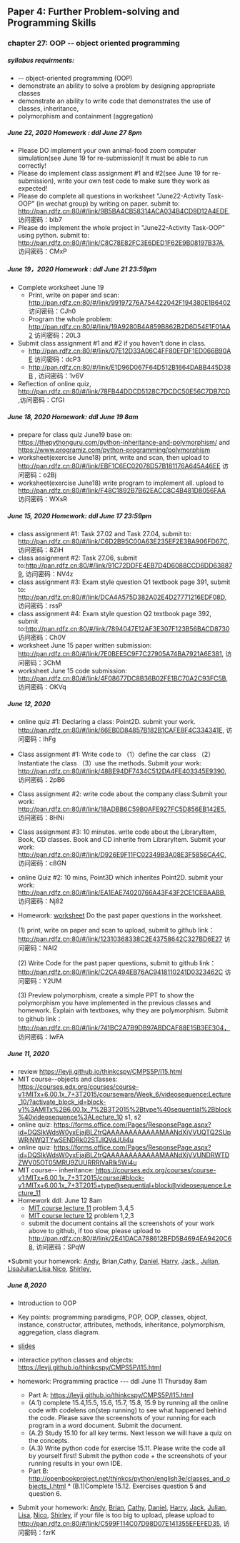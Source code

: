 ## Paper 4: Further Problem-solving and Programming Skills
### chapter 27: OOP -- object oriented programming
##### syllabus requirments: 
* -- object-oriented programming (OOP)
* demonstrate an ability to solve a problem by designing appropriate classes
* demonstrate an ability to write code that demonstrates the use of classes, inheritance,
* polymorphism and containment (aggregation)

##### June 22, 2020 Homework : ddl June 27  8pm
* Please DO implement your own animal-food zoom computer simulation(see June 19 for re-submission)! It must be able to run correctly! 
* Please do implement class assignment #1 and #2(see June 19 for re-submission), write your own test code to make sure they work as expected!
* Please do complete all questions in worksheet "June22-Activity Task-OOP" (in wechat group) by writing on paper. submit to: http://pan.rdfz.cn:80/#/link/9B5BA4CB58314ACA034B4CD9D12A4EDE, 访问密码：blb7
* Please do implement the whole project in "June22-Activity Task-OOP" using python. submit to: http://pan.rdfz.cn:80/#/link/C8C78E82FC3E6DED1F62E9B08197B37A, 访问密码：CMxP

##### June 19，2020 Homework : ddl June 21  23:59pm
* Complete worksheet June 19
  * Print, write on paper and scan: http://pan.rdfz.cn:80/#/link/99197276A754422042F194380E1B6402 访问密码：CJh0 
  * Program the whole problem: http://pan.rdfz.cn:80/#/link/19A9280B4A859B862B2D6D54E1F01AA2 访问密码：20L3 
* Submit class assignment #1 and #2 if you haven’t done in class. 
  * http://pan.rdfz.cn:80/#/link/07E12D33A06C4FF80EFDF1ED066B90AE 访问密码：dcP3
  * http://pan.rdfz.cn:80/#/link/E1D96D067F64D512B1664DABB445D38B , 访问密码：1v6V 
* Reflection of online quiz, http://pan.rdfz.cn:80/#/link/78FB44DDCD5128C7DCDC50E56C7DB7CD ,访问密码：CfGI 

##### June 18, 2020 Homework: ddl June 19 8am
* prepare for class quiz June19 base on: https://thepythonguru.com/python-inheritance-and-polymorphism/ and https://www.programiz.com/python-programming/polymorphism 
* worksheet(exercise June18) print, write and scan, then upload to http://pan.rdfz.cn:80/#/link/EBF1C6EC02078D57B181176A645A46EE
访问密码：o2Bj
* worksheet(exercise June18) write program to implement all. upload to http://pan.rdfz.cn:80/#/link/F48C1892B7B62EACC8C4B481D8056FAA
访问密码：WXsR

##### June 15, 2020 Homework: ddl June 17 23:59pm
* class assignment #1: Task 27.02 and Task 27.04, submit to: http://pan.rdfz.cn:80/#/link/C6D2B95C00A63E235EF2E3BA906FD67C, 访问密码：8ZiH
* class assignment #2: Task 27.06, submit to:http://pan.rdfz.cn:80/#/link/91C72DDFE4EB7D4D6088CCD6DD638879, 访问密码：NV4z
* class assignment #3: Exam style question Q1 textbook page 391, submit to: http://pan.rdfz.cn:80/#/link/DCA4A575D382A02E4D27771216EDF08D, 访问密码：rssP
* class assignment #4: Exam style question Q2 textbook page 392, submit to:http://pan.rdfz.cn:80/#/link/7894047E12AF3E307F123B56BACD8730
访问密码：Ch0V 
* worksheet June 15 paper written submission:  http://pan.rdfz.cn:80/#/link/7E0BEE5C9F7C27905A74BA7921A6E381, 访问密码：3ChM
* worksheet June 15 code submission: http://pan.rdfz.cn:80/#/link/4F08677DC8B36B02FE1BC70A2C93FC5B, 访问密码：OKVq

##### June 12, 2020
* online quiz #1: Declaring a class: Point2D. submit your work. http://pan.rdfz.cn:80/#/link/66EB0D84857B182B1CAFE8F4C334341E, 访问密码：IhFg 
* Class assignment #1: Write code to （1）define the car class （2）Instantiate the class  （3）use the methods. Submit your work: http://pan.rdfz.cn:80/#/link/48BE94DF7434C512DA4FE403345E9390, 访问密码：2pB6
* Class assignment #2: write code about the company class:Submit your work: http://pan.rdfz.cn:80/#/link/18ADBB6C59B0AFE927FC5D856EB142E5, 访问密码：8HNi
* Class assignment #3: 10 minutes. write code about the LibraryItem, Book, CD classes. Book and CD inherite from LibraryItem. Submit your work: http://pan.rdfz.cn:80/#/link/D926E9F11FC02349B3A08E3F5856CA4C, 访问密码：c8GN
* online Quiz #2: 10 mins, Point3D which inherites Point2D. submit your work: http://pan.rdfz.cn:80/#/link/EA1EAE74020766A43F43F2CE1CEBAABB, 访问密码：Nj82

* Homework: [worksheet](https://github.com/wudithu08/icc-AL-CS-2021/blob/master/section%204/files/Worksheet%20OOP%20June%2012.pdf) 
 Do the past paper questions in the worksheet.  
   
    (1) print, write on paper and scan to upload, submit to github link：http://pan.rdfz.cn:80/#/link/12310368338C2E43758642C327BD6E27 访问密码：NAl2
    
    (2) Write Code for the past paper questions, submit to github link： http://pan.rdfz.cn:80/#/link/C2CA494EB76AC9418110241D0323462C 访问密码：Y2UM
    
    (3) Preview polymorphism, create a simple PPT to show the polymorphism you have implemented in the previous classes and homework. Explain with textboxes, why they are polymorphism. Submit to github link： http://pan.rdfz.cn:80/#/link/741BC2A7B9DB97ABDCAF88E15B3EE304， 访问密码：IwFA

##### June 11, 2020
* review https://levjj.github.io/thinkcspy/CMPS5P/l15.html 
* MIT course--objects and classes: https://courses.edx.org/courses/course-v1:MITx+6.00.1x_7+3T2015/courseware/Week_6/videosequence:Lecture_10/?activate_block_id=block-v1%3AMITx%2B6.00.1x_7%2B3T2015%2Btype%40sequential%2Bblock%40videosequence%3ALecture_10  s1, s2
* online quiz: https://forms.office.com/Pages/ResponsePage.aspx?id=DQSIkWdsW0yxEjajBLZtrQAAAAAAAAAAAAMAANdXjVVUQTQ2SUpWRjNWQTYwSENDRk02STJIQVdJUi4u 
* online quiz: https://forms.office.com/Pages/ResponsePage.aspx?id=DQSIkWdsW0yxEjajBLZtrQAAAAAAAAAAAAMAANdXjVVUNDRWTDZWV05OT05MRU9ZUURRRlVaRlk5Wi4u 
* MIT course-- inheritance: https://courses.edx.org/courses/course-v1:MITx+6.00.1x_7+3T2015/course/#block-v1:MITx+6.00.1x_7+3T2015+type@sequential+block@videosequence:Lecture_11 
* Homework ddl: June 12 8am
  * [MIT course lecture 11](https://courses.edx.org/courses/course-v1:MITx+6.00.1x_7+3T2015/courseware/Week_6/videosequence:Lecture_10/?activate_block_id=block-v1%3AMITx%2B6.00.1x_7%2B3T2015%2Btype%40sequential%2Bblock%40videosequence%3ALecture_10) problem 3,4,5
  * [MIT course lecture 12](https://courses.edx.org/courses/course-v1:MITx+6.00.1x_7+3T2015/courseware/Week_6/videosequence:Lecture_11/?child=first) problem 1,2,3
  * submit the document contains all the screenshots of your work above to github, if too slow, please upload to http://pan.rdfz.cn:80/#/link/2E41DACA788612BFD5B4694EA9420C68, 访问密码：SPqW

*Submit your homework: [Andy](https://github.com/Loskiz/AS_CS_Assessment/tree/master/2020-06-11), Brian,Cathy, [Daniel](https://github.com/Yuudachi530/Assignment/tree/master/C8%20programming), [Harry](https://github.com/haoyuF996/20200611-OOP-Hw), [Jack,](https://github.com/jyd1222/Jack-s-homework/tree/OOP), [Julian](https://github.com/GodspeedyJulian/6.10), [Lisa](https://github.com/ZeroxAlone/200611)[Julian](https://github.com/GodspeedyJulian/6.11),[Lisa](https://github.com/ZeroxAlone/200611/blob/master/Doc3.docx),[Nico](https://github.com/jby0107/Homework/tree/2020.6.11), [Shirley](https://github.com/ShirleyAiko/S3/blob/master/SS1),

  
##### June 8,2020 
* Introduction to OOP
* Key points: programming paradigms, POP, OOP, classes, object, instance, constructor, attributes, methods, inheritance, polymorphism, aggregation, class diagram. 
* [slides](https://github.com/wudithu08/icc-AL-CS-2021/blob/master/section%204/files/OOP-ch27-June8.pdf)
* interactice python classes and objects:  https://levjj.github.io/thinkcspy/CMPS5P/l15.html 
* homework: Programming practice --- ddl  June 11 Thursday 8am
   *  Part A: https://levjj.github.io/thinkcspy/CMPS5P/l15.html 
    *  (A.1) complete 15.4,15.5, 15.6, 15.7, 15.8, 15.9 by running all the online code with codelens on(step running) to see what happened behind the code. Please save the screenshots of your running for each program in a word document. Submit the document.
     * (A.2) Study 15.10 for all key terms.  Next lesson we will have a quiz on the concepts.
     * (A.3) Write python code for exercise 15.11. Please write the code all by yourself first! Submit the python code + the screenshots of your running results in your own IDE.
    *  Part B: http://openbookproject.net/thinkcs/python/english3e/classes_and_objects_I.html
      * (B.1)Complete 15.12. Exercises question 5 and question 6.

* Submit your homework: [Andy](https://github.com/Loskiz/AS_CS_Assessment/tree/master/2020-06-10), [Brian](https://github.com/BrianShan974/Hello-World/blob/master/exercise15.12.py), [Cathy](https://github.com/CathyYang1118/2020-1/tree/6.11), [Daniel](https://github.com/Yuudachi530/Assignment/tree/master/ObjectProgrammingEX15_11), [Harry](https://github.com/haoyuF996/20200608-OOP-HW), [Jack](https://github.com/jyd1222/Jack-s-homework/tree/OOP), [Julian](https://github.com/GodspeedyJulian/6.10), [Lisa](https://github.com/ZeroxAlone/200611), [Nico](https://github.com/jby0107/Homework/tree/2020.6.8), [Shirley](https://github.com/ShirleyAiko/S3/blob/master/SS1), if your file is too big to upload, please upload to http://pan.rdfz.cn:80/#/link/C599F114C07D98D07E141355EFEFED35,  访问密码：fzrK

